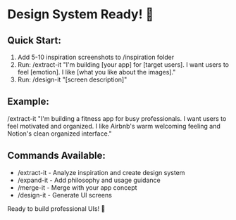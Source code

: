 # Design System Ready! 🎨

## Quick Start:
1. Add 5-10 inspiration screenshots to /inspiration folder
2. Run: /extract-it "I'm building [your app] for [target users]. I want users to feel [emotion]. I like [what you like about the images]."
3. Run: /design-it "[screen description]"

## Example:
/extract-it "I'm building a fitness app for busy professionals. I want users to feel motivated and organized. I like Airbnb's warm welcoming feeling and Notion's clean organized interface."

## Commands Available:
- /extract-it - Analyze inspiration and create design system
- /expand-it - Add philosophy and usage guidance
- /merge-it - Merge with your app concept
- /design-it - Generate UI screens

Ready to build professional UIs! 🚀
